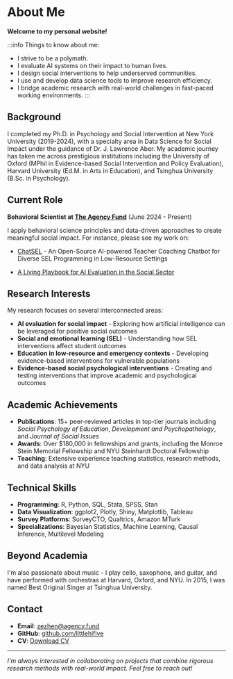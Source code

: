 # About Me

**Welcome to my personal website!**

:::info Things to know about me:
- I strive to be a polymath.
- I evaluate AI systems on their impact to human lives.
- I design social interventions to help underserved communities.
- I use and develop data science tools to improve research efficiency.
- I bridge academic research with real-world challenges in fast-paced working environments.
:::

## Background

I completed my Ph.D. in Psychology and Social Intervention at New York University (2019-2024), with a specialty area in Data Science for Social Impact under the guidance of Dr. J. Lawrence Aber. My academic journey has taken me across prestigious institutions including the University of Oxford (MPhil in Evidence-based Social Intervention and Policy Evaluation), Harvard University (Ed.M. in Arts in Education), and Tsinghua University (B.Sc. in Psychology).

## Current Role

**Behavioral Scientist at [The Agency Fund](https://www.agency.fund/)** (June 2024 - Present)

I apply behavioral science principles and data-driven approaches to create meaningful social impact. For instance, please see my work on:

- [ChatSEL](https://agency-fund.github.io/chatsel-docs/) - An Open-Source AI-powered Teacher Coaching Chatbot for Diverse SEL Programming in Low-Resource Settings

- [A Living Playbook for AI Evaluation in the Social Sector](https://eval.playbook.org.ai/)

## Research Interests

My research focuses on several interconnected areas:

- **AI evaluation for social impact** - Exploring how artificial intelligence can be leveraged for positive social outcomes
- **Social and emotional learning (SEL)** - Understanding how SEL interventions affect student outcomes
- **Education in low-resource and emergency contexts** - Developing evidence-based interventions for vulnerable populations
- **Evidence-based social psychological interventions** - Creating and testing interventions that improve academic and psychological outcomes

## Academic Achievements

- **Publications**: 15+ peer-reviewed articles in top-tier journals including *Social Psychology of Education*, *Development and Psychopathology*, and *Journal of Social Issues*
- **Awards**: Over $180,000 in fellowships and grants, including the Monroe Stein Memorial Fellowship and NYU Steinhardt Doctoral Fellowship
- **Teaching**: Extensive experience teaching statistics, research methods, and data analysis at NYU

## Technical Skills

- **Programming**: R, Python, SQL, Stata, SPSS, Stan
- **Data Visualization**: ggplot2, Plotly, Shiny, Matplotlib, Tableau
- **Survey Platforms**: SurveyCTO, Qualtrics, Amazon MTurk
- **Specializations**: Bayesian Statistics, Machine Learning, Causal Inference, Multilevel Modeling

## Beyond Academia

I'm also passionate about music - I play cello, saxophone, and guitar, and have performed with orchestras at Harvard, Oxford, and NYU. In 2015, I was named Best Original Singer at Tsinghua University.

## Contact

- **Email**: zezhen@agency.fund
- **GitHub**: [github.com/littlehifive](https://github.com/littlehifive)
- **CV**: [Download CV](/cv.pdf)

---

*I'm always interested in collaborating on projects that combine rigorous research methods with real-world impact. Feel free to reach out!*